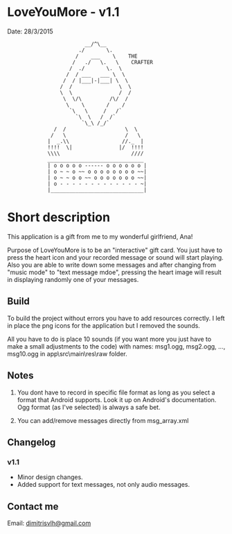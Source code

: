 # LoveYouMore - v1.1
Date: 28/3/2015


                             __/^\__   
                           ./       \.
                          /    ___    \    THE
                         /   ./   \.   \    CRAFTER
                        /  ./       \.  \
                       /  / ___   ___ \  \
                      /  / |___|-|___| \  \
                     /  /               \  \
                     \  \               /  /
                      \  \/\         /\/  /
                       \    \       /    /
                        `\   \     /   /`
                          `\  \   /  /`
                            `\_\ /_/`     
                   /  /                   \  \
                  /   \                   /   \
                 |  _.\\                 //._  |
                 !!!!  \|               |/  !!!!
                 \\\\                       ////
                 _______________________________
                 | o o o o o ------ o o o o o o |
                 | o ~ ~ o ~~ o o o o o o o o ~~|
                 | o ~ ~ o o ~~ o o o o o o o ~~|
                 | o - - - - - - - - - - - - - ~|
                 |______________________________|

# Short description

This application is a gift from me to my wonderful girlfriend, Ana!

Purpose of LoveYouMore is to be an "interactive" gift card. You just
have to press the heart icon and your recorded message or sound will
start playing. Also you are able to write down some messages and after
changing from "music mode" to "text message mdoe", pressing the heart 
image will result in displaying randomly one of your messages.


## Build

To build the project without errors you have to add resources correctly.
I left in place the png icons for the application but I removed the sounds.

All you have to do is place 10 sounds (if you want more you just have
to make a small adjustments to the code) with names:
msg1.ogg, msg2.ogg, ..., msg10.ogg in app\src\main\res\raw folder.


## Notes

1. You dont have to record in specific file format as long as you select
   a format that Android supports. Look it up on Android's documentation.
   Ogg format (as I've selected) is always a safe bet.

2. You can add/remove messages directly from msg_array.xml

## Changelog

### v1.1

- Minor design changes.
- Added support for text messages, not only audio messages.

## Contact me

Email: dimitrisvlh@gmail.com